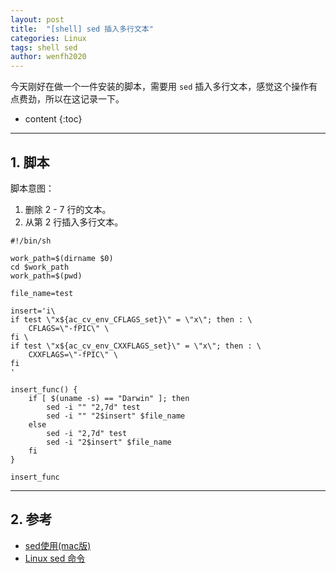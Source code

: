 ```yaml
---
layout: post
title:  "[shell] sed 插入多行文本"
categories: Linux
tags: shell sed
author: wenfh2020
---
```


今天刚好在做一个一件安装的脚本，需要用 `sed` 插入多行文本，感觉这个操作有点费劲，所以在这记录一下。



* content
{:toc}

---

## 1. 脚本

脚本意图：

1. 删除 2 - 7 行的文本。
2. 从第 2 行插入多行文本。

```shell
#!/bin/sh

work_path=$(dirname $0)
cd $work_path
work_path=$(pwd)

file_name=test

insert='i\
if test \"x${ac_cv_env_CFLAGS_set}\" = \"x\"; then : \
    CFLAGS=\"-fPIC\" \
fi \
if test \"x${ac_cv_env_CXXFLAGS_set}\" = \"x\"; then : \
    CXXFLAGS=\"-fPIC\" \
fi
'

insert_func() {
    if [ $(uname -s) == "Darwin" ]; then
        sed -i "" "2,7d" test
        sed -i "" "2$insert" $file_name
    else
        sed -i "2,7d" test
        sed -i "2$insert" $file_name
    fi
}

insert_func
```

---

## 2. 参考

* [sed使用(mac版)](https://www.jianshu.com/p/f50dc95fe4b5)
* [Linux sed 命令](https://www.runoob.com/linux/linux-comm-sed.html)

